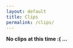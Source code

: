 ```yaml
---
layout: default
title: Clips
permalink: /clips/
---
```


<p><strong>No clips at this time :( ...</strong></p>
